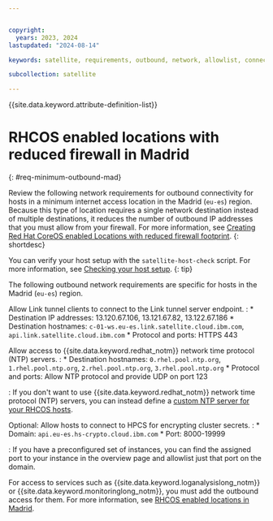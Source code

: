 ```yaml
---


copyright:
  years: 2023, 2024
lastupdated: "2024-08-14"

keywords: satellite, requirements, outbound, network, allowlist, connectivity, firewall, rhcos, madrid

subcollection: satellite

---
```


{{site.data.keyword.attribute-definition-list}}

# RHCOS enabled locations with reduced firewall in Madrid
{: #req-minimum-outbound-mad}
  
Review the following network requirements for outbound connectivity for hosts in a minimum internet access location in the Madrid (`eu-es`) region. Because this type of location requires a single network destination instead of multiple destinations, it reduces the number of outbound IP addresses that you must allow from your firewall. For more information, see [Creating Red Hat CoreOS enabled Locations with reduced firewall footprint](/docs/satellite?topic=satellite-coreos-reduced-firewall).
{: shortdesc}


You can verify your host setup with the `satellite-host-check` script. For more information, see [Checking your host setup](/docs/satellite?topic=satellite-host-network-check).
{: tip}

  
The following outbound network requirements are specific for hosts in the Madrid (`eu-es`) region.

Allow Link tunnel clients to connect to the Link tunnel server endpoint.
:    * Destination IP addresses: 13.120.67.106, 13.121.67.82, 13.122.67.186
     * Destination hostnames: `c-01-ws.eu-es.link.satellite.cloud.ibm.com`, `api.link.satellite.cloud.ibm.com`
     * Protocol and ports: HTTPS 443

Allow access to {{site.data.keyword.redhat_notm}} network time protocol (NTP) servers.
:    * Destination hostnames: `0.rhel.pool.ntp.org`, `1.rhel.pool.ntp.org`, `2.rhel.pool.ntp.org`, `3.rhel.pool.ntp.org`
     * Protocol and ports: Allow NTP protocol and provide UDP on port 123
     
:    If you don't want to use {{site.data.keyword.redhat_notm}} network time protocol (NTP) servers, you can instead define a [custom NTP server for your RHCOS hosts](/docs/satellite?topic=satellite-config-custom-ntp).

Optional:  Allow hosts to connect to HPCS for encrypting cluster secrets.
:    * Domain: `api.eu-es.hs-crypto.cloud.ibm.com`
     * Port: 8000-19999 

:    If you have a preconfigured set of instances, you can find the assigned port to your instance in the overview page and allowlist just that port on the domain.

For access to services such as {{site.data.keyword.loganalysislong_notm}} or {{site.data.keyword.monitoringlong_notm}}, you must add the outbound access for them. For more information, see [RHCOS enabled locations in Madrid](/docs/satellite?topic=satellite-reqs-host-rhcos-outbound-mad).
